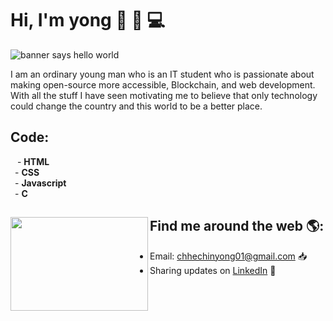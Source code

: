 # Hi, I'm yong 👋 🧑 💻

<img src="https://allhacked.com/up/2019/03/hello-world.gif" alt="banner says hello world">

I am an ordinary young man who is an IT student who is passionate about making open-source more accessible, Blockchain, and web development. With all the stuff I have seen motivating me to believe that only technology could change the country and this world to be a better place.

## Code:</br>
  &ensp; - **HTML** </br>
  &ensp;- **CSS**   </br>
  &ensp;- **Javascript**  </br>
  &ensp;- **C** </br>



## Find me around the web 🌎: <a href="https://github.com/Chhe-chinyong"><img align="left" width="220" height="150" src="https://netbramha.com/wp-content/uploads/2016/12/front-end-developers-openings-1.gif"></a>
- Email: chhechinyong01@gmail.com 📥
- Sharing updates on <a href="https://www.linkedin.com/in/chinyong-chhe-a8178b197/">LinkedIn</a> 💼
